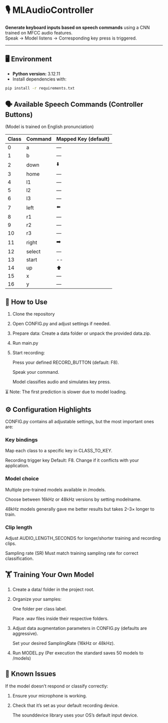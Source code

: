 # 🎙️ MLAudioController

**Generate keyboard inputs based on speech commands** using a CNN trained on MFCC audio features.  
Speak → Model listens → Corresponding key press is triggered.

---

## 🖥️ Environment

- **Python version:** 3.12.11  
- Install dependencies with:

```bash
pip install -r requirements.txt
```

## 🗣️ Available Speech Commands (Controller Buttons)

(Model is trained on English pronunciation)

| Class | Command | Mapped Key (default) |
| ----- | ------- |----------------------|
| 0     | a       | —                    |
| 1     | b       | —                    |
| 2     | down    | ⬇️                   |
| 3     | home    | —                    |
| 4     | l1      | —                    |
| 5     | l2      | —                    |
| 6     | l3      | —                    |
| 7     | left    | ⬅️                   |
| 8     | r1      | —                    |
| 9     | r2      | —                    |
| 10    | r3      | —                    |
| 11    | right   | ➡️                   |
| 12    | select  | —                    |
| 13    | start   | --                   |
| 14    | up      | ⬆️                   |
| 15    | x       | —                    |
| 16    | y       | —                    |

## 🚀 How to Use

1.  Clone the repository
2. Open CONFIG.py and adjust settings if needed. 
3. Prepare data: Create a data folder or unpack the provided data.zip.
4. Run main.py
5. Start recording:
    
    Press your defined RECORD_BUTTON (default: F8).

    Speak your command.

    Model classifies audio and simulates key press.

⏳ Note: The first prediction is slower due to model loading.

## ⚙️ Configuration Highlights

CONFIG.py contains all adjustable settings, but the most important ones are:

### Key bindings
Map each class to a specific key in CLASS_TO_KEY.

Recording trigger key
Default: F8. Change if it conflicts with your application.

### Model choice

Multiple pre-trained models available in /models.

Choose between 16kHz or 48kHz versions by setting modelname.

48kHz models generally gave me better results but takes 2–3× longer to train.

### Clip length
Adjust AUDIO_LENGTH_SECONDS for longer/shorter training and recording clips.

Sampling rate (SR)
Must match training sampling rate for correct classification.

## 🏋️ Training Your Own Model

1. Create a data/ folder in the project root.

2. Organize your samples:

    One folder per class label.

    Place .wav files inside their respective folders.

3.  Adjust data augmentation parameters in CONFIG.py (defaults are aggressive).

    Set your desired SamplingRate (16kHz or 48kHz).

4.  Run MODEL.py (Per execution the standard saves 50 models to /models)

## 🐞 Known Issues

If the model doesn’t respond or classify correctly:

1.  Ensure your microphone is working.

2. Check that it’s set as your default recording device.

    The sounddevice library uses your OS’s default input device.
